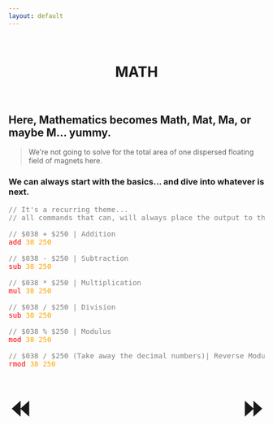 ```yaml
---
layout: default
---
```


<style>
	a {
    text-decoration: none;
		font-weight: bold;
	}
	.center_text {
		text-align: center;
	}
	.arrows {
		font-size: 50px;
	}
	.command {
		color: red;
	}
	.string {
		color: yellow;
	}
	.index {
		color: orange;
	}
	.comment {
		color: grey;
	}
</style>

<br>

<h1 class="center_text"><a href="math.html">MATH</a></h1>

<br>

<h2>Here, Mathematics becomes Math, Mat, Ma, or maybe M... yummy.</h2>

<blockquote>
We're not going to solve for the total area of one dispersed floating field of magnets here.
</blockquote>

<h3>We can always start with the basics... and dive into whatever is next.</h3>

<pre>
<span class="comment">// It's a recurring theme...</span>
<span class="comment">// all commands that can, will always place the output to the first given memory index.</span>

<span class="comment">// $038 + $250 | Addition</span>
<span class="command">add</span> <span class="index">38 250</span>

<span class="comment">// $038 - $250 | Subtraction</span>
<span class="command">sub</span> <span class="index">38 250</span>

<span class="comment">// $038 * $250 | Multiplication</span>
<span class="command">mul</span> <span class="index">38 250</span>

<span class="comment">// $038 / $250 | Division</span>
<span class="command">sub</span> <span class="index">38 250</span>

<span class="comment">// $038 % $250 | Modulus</span>
<span class="command">mod</span> <span class="index">38 250</span>

<span class="comment">// $038 / $250 (Take away the decimal numbers)| Reverse Modulus</span>
<span class="command">rmod</span> <span class="index">38 250</span>
</pre>

<br>

<a href="variables.html" class="arrows" style="float: left;">⏪️</a>
<a href="jump.html" class="arrows" style="float: right;">⏩</a>
